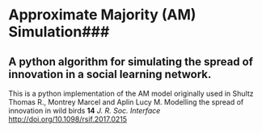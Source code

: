 # Approximate Majority (AM) Simulation###
## A python algorithm for simulating the spread of innovation in a social learning network.

This is a python implementation of the AM model originally used in Shultz Thomas R., Montrey Marcel and Aplin Lucy M. Modelling the spread of innovation in wild birds **14** _J. R. Soc. Interface_ http://doi.org/10.1098/rsif.2017.0215
